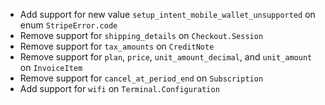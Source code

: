 * Add support for new value `setup_intent_mobile_wallet_unsupported` on enum `StripeError.code`
* Remove support for `shipping_details` on `Checkout.Session`
* Remove support for `tax_amounts` on `CreditNote`
* Remove support for `plan`, `price`, `unit_amount_decimal`, and `unit_amount` on `InvoiceItem`
* Remove support for `cancel_at_period_end` on `Subscription`
* Add support for `wifi` on `Terminal.Configuration`